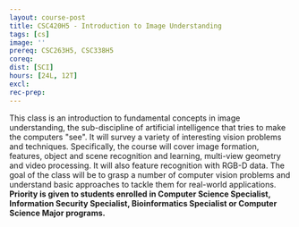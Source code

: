 ```yaml
---
layout: course-post
title: CSC420H5 - Introduction to Image Understanding
tags: [cs]
image: ''
prereq: CSC263H5, CSC338H5
coreq: 
dist: [SCI]
hours: [24L, 12T]
excl: 
rec-prep: 
---
```


This class is an introduction to fundamental concepts in image understanding, the sub-discipline of artificial intelligence that tries to make the computers "see". It will survey a variety of interesting vision problems and techniques. Specifically, the course will cover image formation, features, object and scene recognition and learning, multi-view geometry and video processing. It will also feature recognition with RGB-D data. The goal of the class will be to grasp a number of computer vision problems and understand basic approaches to tackle them for real-world applications. **Priority is given to students enrolled in Computer Science Specialist, Information Security Specialist, Bioinformatics Specialist or Computer Science Major programs.**

